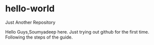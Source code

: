 # hello-world
Just Another Repository

Hello Guys,Soumyadeep here. Just trying out github for the first time.
Following the steps of the guide.
